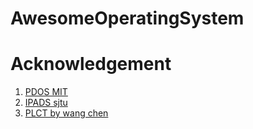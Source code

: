# AwesomeOperatingSystem

# Acknowledgement
1. [PDOS MIT](https://pdos.csail.mit.edu/6.828/2022/index.html)
2. [IPADS sjtu](https://ipads.se.sjtu.edu.cn/courses/os/)
3. [PLCT by wang chen](https://www.bilibili.com/video/BV1Q5411w7z5/?spm_id_from=333.337.search-card.all.click&vd_source=7e1c45e19a81ef9cff999585b73ba5e4)
